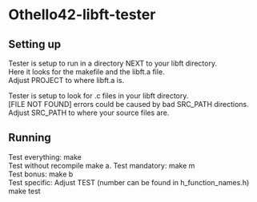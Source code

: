 # Othello42-libft-tester



## Setting up
Tester is setup to run in a directory NEXT to your libft directory.  
Here it looks for the makefile and the libft.a file.  
Adjust PROJECT to where libft.a is.  

Tester is setup to look for .c files in your libft directory.  
[FILE NOT FOUND] errors could be caused by bad SRC_PATH directions.  
Adjust SRC_PATH to where your source files are.  



## Running
Test everything:	make  
Test without recompile	make a. 
Test mandatory:		make m  
Test bonus:		make b  
Test specific:		Adjust TEST (number can be found in h_function_names.h)  
			make test  